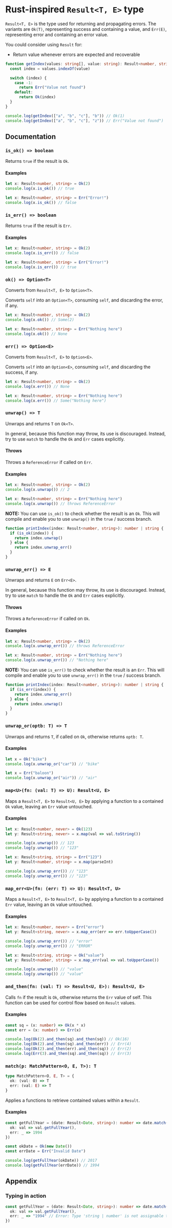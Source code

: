 # Rust-inspired `Result<T, E>` type

`Result<T, E>` is the type used for returning and propagating errors. The variants are `Ok(T)`, representing success and containing a value, and `Err(E)`, representing error and containing an error value.

You could consider using `Result` for:

- Return value whenever errors are expected and recoverable

```typescript
function getIndex(values: string[], value: string): Result<number, string> {
  const index = values.indexOf(value)

  switch (index) {
    case -1:
      return Err("Value not found")
    default:
      return Ok(index)
  }
}

console.log(getIndex(["a", "b", "c"], "b")) // Ok(1)
console.log(getIndex(["a", "b", "c"], "z")) // Err("Value not found")

```

## Documentation

### `is_ok() => boolean`

Returns `true` if the result is `Ok`.

#### Examples

```typescript
let x: Result<number, string> = Ok(2)
console.log(x.is_ok()) // true

```

```typescript
let x: Result<number, string> = Err("Error!")
console.log(x.is_ok()) // false

```

### `is_err() => boolean`

Returns `true` if the result is `Err`.

#### Examples

```typescript
let x: Result<number, string> = Ok(2)
console.log(x.is_err()) // false

```

```typescript
let x: Result<number, string> = Err("Error!")
console.log(x.is_err()) // true

```

### `ok() => Option<T>`

Converts from `Result<T, E>` to `Option<T>`.

Converts `self` into an `Option<T>`, consuming `self`, and discarding the error, if any.

```typescript
let x: Result<number, string> = Ok(2)
console.log(x.ok()) // Some(2)

```

```typescript
let x: Result<number, string> = Err("Nothing here")
console.log(x.ok()) // None

```

### `err() => Option<E>`

Converts from `Result<T, E>` to `Option<E>`.

Converts `self` into an `Option<E>`, consuming `self`, and discarding the success, if any.

```typescript
let x: Result<number, string> = Ok(2)
console.log(x.err()) // None

```

```typescript
let x: Result<number, string> = Err("Nothing here")
console.log(x.err()) // Some("Nothing here")

```

### `unwrap() => T`

Unwraps and returns `T` on `Ok<T>`.

In general, because this function may throw, its use is discouraged.
Instead, try to use `match` to handle the `Ok` and `Err` cases explicitly.

#### Throws

Throws a `ReferenceError` if called on `Err`.

#### Examples

```typescript
let x: Result<number, string> = Ok(2)
console.log(x.unwrap()) // 2

```

```typescript
let x: Result<number, string> = Err("Nothing here")
console.log(x.unwrap()) // throws ReferenceError

```

**NOTE:** You can use `is_ok()` to check whether the result is an `Ok`.
This will compile and enable you to use `unwrap()` in the `true` / success branch.

```typescript
function printIndex(index: Result<number, string>): number | string {
  if (is_ok(index)) {
    return index.unwrap()
  } else {
    return index.unwrap_err()
  }
}
```

### `unwrap_err() => E`

Unwraps and returns `E` on `Err<E>`.

In general, because this function may throw, its use is discouraged.
Instead, try to use `match` to handle the `Ok` and `Err` cases explicitly.

#### Throws

Throws a `ReferenceError` if called on `Ok`.

#### Examples

```typescript
let x: Result<number, string> = Ok(2)
console.log(x.unwrap_err()) // throws ReferenceError

```

```typescript
let x: Result<number, string> = Err("Nothing here")
console.log(x.unwrap_err()) // "Nothing here"

```

**NOTE:** You can use `is_err()` to check whether the result is an `Err`.
This will compile and enable you to use `unwrap_err()` in the `true` / success branch.

```typescript
function printIndex(index: Result<number, string>): number | string {
  if (is_err(index)) {
    return index.unwrap_err()
  } else {
    return index.unwrap()
  }
}
```

### `unwrap_or(optb: T) => T`

Unwraps and returns `T`, if called on `Ok`, otherwise returns `optb: T`.

#### Examples

```typescript
let x = Ok("bike")
console.log(x.unwrap_or("car")) // "bike"

```

```typescript
let x = Err("baloon")
console.log(x.unwrap_or("air")) // "air"

```

### `map<U>(fn: (val: T) => U): Result<U, E>`

Maps a `Result<T, E>` to `Result<U, E>` by applying a function to a contained `Ok` value, leaving an `Err` value untouched.

#### Examples

```typescript
let x: Result<number, never> = Ok(123)
let y: Result<string, never> = x.map(val => val.toString())

console.log(x.unwrap()) // 123
console.log(y.unwrap()) // "123"

```

```typescript
let x: Result<string, string> = Err("123")
let y: Result<number, string> = x.map(parseInt)

console.log(x.unwrap_err()) // "123"
console.log(y.unwrap_err()) // "123"

```

### `map_err<U>(fn: (err: T) => U): Result<T, U>`

Maps a `Result<T, E>` to `Result<T, E>` by applying a function to a contained `Err` value, leaving an `Ok` value untouched.

#### Examples

```typescript
let x: Result<number, never> = Err("error")
let y: Result<string, never> = x.map_err(err => err.toUpperCase())

console.log(x.unwrap_err()) // "error"
console.log(y.unwrap_err()) // "ERROR"

```

```typescript
let x: Result<string, string> = Ok("value")
let y: Result<number, string> = x.map_err(val => val.toUpperCase())

console.log(x.unwrap()) // "value"
console.log(y.unwrap()) // "value"

```

### `and_then(fn: (val: T) => Result<U, E>): Result<U, E>`

Calls `fn` if the result is `Ok`, otherwise returns the `Err` value of self. This function can be used for control flow based on `Result` values.

#### Examples

```typescript
const sq = (x: number) => Ok(x * x)
const err = (x: number) => Err(x)

console.log(Ok(2).and_then(sq).and_then(sq)) // Ok(16)
console.log(Ok(2).and_then(sq).and_then(err)) // Err(4)
console.log(Ok(2).and_then(err).and_then(sq)) // Err(2)
console.log(Err(3).and_then(sq).and_then(sq)) // Err(3)

```

### `match(p: MatchPattern<O, E, T>): T`

```typescript
type MatchPattern<O, E, T> = {
  ok: (val: O) => T
  err: (val: E) => T
}

```

Applies a functions to retrieve contained values within a `Result`.

#### Examples

```typescript
const getFullYear = (date: Result<Date, string>): number => date.match({
  ok: val => val.getFullYear(),
  err: _ => 1994
})

const okDate = Ok(new Date())
const errDate = Err("Invalid Date")

console.log(getFullYear(okDate)) // 2017
console.log(getFullYear(errDate)) // 1994

```

## Appendix

### Typing in action

```typescript
const getFullYear = (date: Result<Date, string>): number => date.match({
  ok: val => val.getFullYear(),
  err: _ => "1994" // Error: Type 'string | number' is not assignable to type 'number'.
})

```
